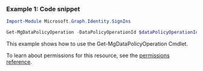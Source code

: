 ### Example 1: Code snippet

```powershell
Import-Module Microsoft.Graph.Identity.SignIns

Get-MgDataPolicyOperation -DataPolicyOperationId $dataPolicyOperationId
```
This example shows how to use the Get-MgDataPolicyOperation Cmdlet.

To learn about permissions for this resource, see the [permissions reference](/graph/permissions-reference).

